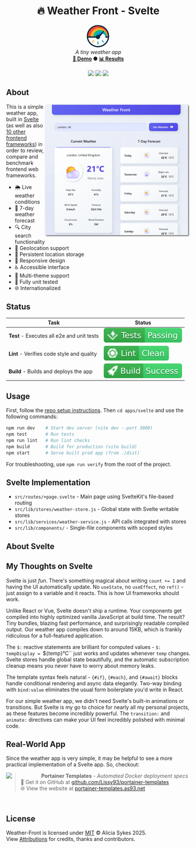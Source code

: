 <!-- start_header -->
<h1 align="center">🔥 Weather Front - Svelte</h1>

<p align="center">
  <img width="64" src="https://raw.githubusercontent.com/lissy93/framework-benchmarks/refs/heads/main/assets/favicon.png" /><br>
  <i>A tiny weather app</i>
  <br>
  <b><a href="/">🚀 Demo</a> ● <a href="https://frontend-framework-benchmarks.as93.net">📊 Results</a></b>
  <br><br>
  <img src="https://img.shields.io/badge/Framework-Svelte-ff3e00?logo=svelte&logoColor=fff&labelColor=ff3e00" />
  <img src="https://img.shields.io/badge/License-MIT-AE56FF?logo=googledocs&logoColor=fff&labelColor=8A2BE2" />
  <img src="https://img.shields.io/badge/Author-Lissy93-EA4AAA?logo=githubsponsors&logoColor=fff&labelColor=E31591" />
</p>
<!-- end_header -->

<!-- start_about -->

## About

<img align="right" src="/assets/screenshot.png" width="400">

This is a simple weather app, built in [Svelte](https://svelte.dev/) (as well as also [10 other frontend frameworks](/)) in order to review, compare and benchmark frontend web frameworks.

- 🌦️ Live weather conditions
- 📅 7-day weather forecast
- 🔍 City search functionality
- 📍 Geolocation support
- 💾 Persistent location storage
- 📱 Responsive design
- ♿ Accessible interface
- 🎨 Multi-theme support
- 🧪 Fully unit tested
- 🌐 Internationalized

<!-- end_about -->

<!-- start_status -->

## Status

| Task | Status |
|---|---|
| **Test** - Executes all e2e and unit tests | [![Test Status](https://raw.githubusercontent.com/lissy93/framework-benchmarks/refs/heads/badges/test-svelte.svg)](https://github.com/lissy93/framework-benchmarks/actions/workflows/test.yml) |
| **Lint** - Verifies code style and quality | [![Lint Status](https://raw.githubusercontent.com/lissy93/framework-benchmarks/refs/heads/badges/lint-svelte.svg)](https://github.com/lissy93/framework-benchmarks/actions/workflows/lint.yml) |
| **Build** - Builds and deploys the app | [![Build Status](https://raw.githubusercontent.com/lissy93/framework-benchmarks/refs/heads/badges/build-svelte.svg)](https://github.com/lissy93/framework-benchmarks/actions/workflows/build.yml) |

<!-- end_status -->

<!-- start_usage -->

## Usage

First, follow the [repo setup instructions](https://github.com/lissy93/framework-benchmarks?tab=readme-ov-file#usage). Then `cd apps/svelte` and use the following commands:

```bash
npm run dev    # Start dev server (vite dev --port 3000)
npm test       # Run tests
npm run lint   # Run lint checks
npm build      # Build for production (vite build)
npm start      # Serve built prod app (from ./dist)
```

For troubleshooting, use `npm run verify` from the root of the project.

<!-- end_usage -->

## Svelte Implementation
<!-- start_framework_specific -->
- `src/routes/+page.svelte` - Main page using SvelteKit's file-based routing
- `src/lib/stores/weather-store.js` - Global state with Svelte writable stores
- `src/lib/services/weather-service.js` - API calls integrated with stores
- `src/lib/components/` - Single-file components with scoped styles
<!-- end_framework_specific -->

## About Svelte
<!-- start_framework_description -->
<!-- end_framework_description -->

## My Thoughts on Svelte
<!-- start_my_thoughts -->
Svelte is just *fun*. There's something magical about writing `count += 1` and having the UI automatically update. No `useState`, no `useEffect`, no `ref()` - just assign to a variable and it reacts. This is how UI frameworks should work.

Unlike React or Vue, Svelte doesn't ship a runtime. Your components get compiled into highly optimized vanilla JavaScript at build time. The result? Tiny bundles, blazing fast performance, and surprisingly readable compiled output. Our weather app compiles down to around 15KB, which is frankly ridiculous for a full-featured application.

The `$:` reactive statements are brilliant for computed values - `$: tempDisplay = `${temp}°C`` just works and updates whenever `temp` changes. Svelte stores handle global state beautifully, and the automatic subscription cleanup means you never have to worry about memory leaks.

The template syntax feels natural - `{#if}`, `{#each}`, and `{#await}` blocks handle conditional rendering and async data elegantly. Two-way binding with `bind:value` eliminates the usual form boilerplate you'd write in React.

For our simple weather app, we didn't need Svelte's built-in animations or transitions. But Svelte is my go to choice for nearly all my personal projects, as these features become incredibly powerful. The `transition:` and `animate:` directives can make your UI feel incredibly polished with minimal code.
<!-- end_my_thoughts -->


<!-- start_real_world_app -->

## Real-World App
Since the weather app is very simple, it may be helpful to see a more practical implementation of a Svelte app. So, checkout:

<a href="https://github.com/Lissy93/portainer-templates"><img align="left" src="https://storage.googleapis.com/as93-screenshots/project-logos/portainer-templates.png" width="96"></a>

> **Portainer Templates** - _Automated Docker deployment specs_<br>
> 🐙 Get it on GitHub at [github.com/Lissy93/portainer-templates](https://github.com/Lissy93/portainer-templates)<br>
> 🌐 View the website at [portainer-templates.as93.net](https://portainer-templates.as93.net/)

<br>
<!-- end_real_world_app -->

<!-- start_license -->

## License

Weather-Front is licensed under [MIT](https://github.com/lissy93/framework-benchmarks/blob/main/LICENSE) © Alicia Sykes 2025.<br>
View [Attributions](https://github.com/lissy93/framework-benchmarks?tab=readme-ov-file#attributions) for credits, thanks and contributors.

<!-- end_license -->
